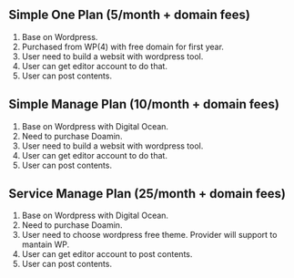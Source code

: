## Simple One Plan (5/month + domain fees)

1. Base on Wordpress.
2. Purchased from WP(4) with free domain for first year.
3. User need to build a websit with wordpress tool.
4. User can get editor account to do that.
5. User can post contents.

## Simple Manage Plan (10/month + domain fees)

1. Base on Wordpress with Digital Ocean.
2. Need to purchase Doamin.
3. User need to build a websit with wordpress tool.
4. User can get editor account to do that.
5. User can post contents.

## Service Manage Plan (25/month + domain fees)

1. Base on Wordpress with Digital Ocean.
2. Need to purchase Doamin.
3. User need to choose wordpress free theme. Provider will support to mantain WP.
4. User can get editor account to post contents.
5. User can post contents.
